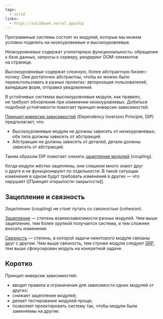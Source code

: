 ```yaml
---
tags:
  - solid
links:
  - https://solidbook.vercel.app/dip
---
```

Программные системы состоят из модулей, которые мы можем условно поделить на низкоуровневые и высокоуровневые.

_Низкоуровневые_ содержат утилитарную функциональность: обращение к базе данных, запросы к серверу, рендеринг DOM-элементов на странице.

_Высокоуровневые_ содержат сложную, более абстрактную бизнес-логику. Они достаточно абстрактны, чтобы их можно было переиспользовать в разных проектах: авторизация пользователей, валидация форм, отправка уведомлений.

В устойчивых системах высокоуровневые модули, как правило, не требуют обновления при изменении низкоуровневых. Добиться подобной устойчивости помогает принцип инверсии зависимостей.

[Принцип инверсии зависимостей](https://ru.wikipedia.org/wiki/%D0%9F%D1%80%D0%B8%D0%BD%D1%86%D0%B8%D0%BF_%D0%B8%D0%BD%D0%B2%D0%B5%D1%80%D1%81%D0%B8%D0%B8_%D0%B7%D0%B0%D0%B2%D0%B8%D1%81%D0%B8%D0%BC%D0%BE%D1%81%D1%82%D0%B5%D0%B9) (Dependency Inversion Principle, DIP) предполагает, что:

- Высокоуровневые модули не должны зависеть от низкоуровневых; оба типа должны зависеть от абстракций.
- Абстракции не должны зависеть от деталей, детали должны зависеть от абстракций.

Таким образом DIP помогает снизить [зацепление модулей](https://ru.wikipedia.org/wiki/%D0%97%D0%B0%D1%86%D0%B5%D0%BF%D0%BB%D0%B5%D0%BD%D0%B8%D0%B5_(%D0%BF%D1%80%D0%BE%D0%B3%D1%80%D0%B0%D0%BC%D0%BC%D0%B8%D1%80%D0%BE%D0%B2%D0%B0%D0%BD%D0%B8%D0%B5)) (coupling).

Когда модули жёстко зацеплены, они слишком много знают друг о друге и не функционируют по отдельности. В такой ситуации изменения в одном будут требовать изменений в других — что нарушает [[Принцип открытости-закрытости]].

## Зацепление и связность

_Зацепление_ (coupling) не стоит путать со _связностью_ (cohesion).

[Зацепление](https://ru.wikipedia.org/wiki/%D0%97%D0%B0%D1%86%D0%B5%D0%BF%D0%BB%D0%B5%D0%BD%D0%B8%D0%B5_(%D0%BF%D1%80%D0%BE%D0%B3%D1%80%D0%B0%D0%BC%D0%BC%D0%B8%D1%80%D0%BE%D0%B2%D0%B0%D0%BD%D0%B8%D0%B5)) — степень взаимозависимости разных модулей. Чем выше зацепление, тем более хрупкой получается система, и тем сложнее вносить изменения.

[Связность](https://ru.wikipedia.org/wiki/%D0%A1%D0%B2%D1%8F%D0%B7%D0%BD%D0%BE%D1%81%D1%82%D1%8C_(%D0%BF%D1%80%D0%BE%D0%B3%D1%80%D0%B0%D0%BC%D0%BC%D0%B8%D1%80%D0%BE%D0%B2%D0%B0%D0%BD%D0%B8%D0%B5)) — степень, в которой задачи некоторого модуля связаны друг с другом. Чем выше связность, тем строже модули следуют [SRP](https://solidbook.vercel.app/srp), тем выше сфокусирован модуль на конкретной задаче.

## Коротко

Принцип инверсии зависимостей:

- вводит правила и ограничения для зависимости одних модулей от других;
- снижает зацепление модулей;
- делает тестирование модулей проще;
- позволяет проектировать систему так, чтобы модули были заменяемы на другие.